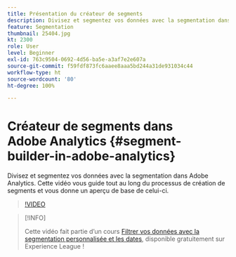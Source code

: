 ```yaml
---
title: Présentation du créateur de segments
description: Divisez et segmentez vos données avec la segmentation dans Adobe Analytics. Cette vidéo vous guide tout au long du processus de création de segments et vous donne un aperçu de base de celui-ci.
feature: Segmentation
thumbnail: 25404.jpg
kt: 2300
role: User
level: Beginner
exl-id: 763c9504-0692-4d56-ba5e-a3af7e2e607a
source-git-commit: f59fdf873fc6aaee8aaa5bd244a31de931034c44
workflow-type: ht
source-wordcount: '80'
ht-degree: 100%

---
```


# Créateur de segments dans Adobe Analytics {#segment-builder-in-adobe-analytics}

Divisez et segmentez vos données avec la segmentation dans Adobe Analytics. Cette vidéo vous guide tout au long du processus de création de segments et vous donne un aperçu de base de celui-ci.

>[!VIDEO](https://video.tv.adobe.com/v/25404/?quality=12)

>[!INFO]
>
> Cette vidéo fait partie d’un cours [Filtrer vos données avec la segmentation personnalisée et les dates](https://experienceleague.adobe.com/?recommended=Analytics-U-1-2021.1.filterdata), disponible gratuitement sur Experience League !
